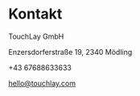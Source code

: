 Kontakt
=======
TouchLay GmbH

Enzersdorferstraße 19,
2340 Mödling

+43 67688633633

hello@touchlay.com
